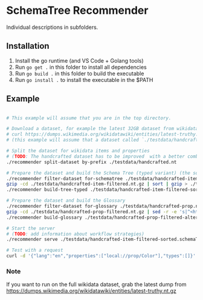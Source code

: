 # SchemaTree Recommender

Individual descriptions in subfolders.

## Installation

1. Install the go runtime (and VS Code + Golang tools)
1. Run `go get .` in this folder to install all dependencies
1. Run `go build .` in this folder to build the executable
1. Run `go install .` to install the executable in the $PATH

## Example 

```bash

# This example will assume that you are in the top directory.

# Download a dataset, for example the latest 32GB dataset from wikidata
# curl https://dumps.wikimedia.org/wikidatawiki/entities/latest-truthy.nt.gz --output latest-truthy.nt.gz
# (this example will assume that a dataset called `./testdata/handcrafted.nt` exists)

# Split the dataset for wikidata items and properties
# (TODO: The handcrafted dataset has to be improved  with a better combination of entries)
./recommender split-dataset by-prefix ./testdata/handcrafted.nt

# Prepare the dataset and build the Schema Tree (typed variant) (the sort is only required for future 1-in-n splits)
./recommender filter-dataset for-schematree ./testdata/handcrafted-item.nt.gz 
gzip -cd ./testdata/handcrafted-item-filtered.nt.gz | sort | gzip > ./testdata/handcrafted-item-filtered-sorted.nt.gz
./recommender build-tree-typed ./testdata/handcrafted-item-filtered-sorted.nt.gz

# Prepare the dataset and build the Glossary
./recommender filter-dataset for-glossary ./testdata/handcrafted-prop.nt.gz
gzip -cd ./testdata/handcrafted-prop-filtered.nt.gz | sed -r -e 's|^<http:\/\/www\.wikidata\.org\/entity\/P([^>]+)>|<http://www.wikidata.org/prop/direct/P\1>|g' | gzip > ./testdata/handcrafted-prop-filtered-altered.nt.gz
./recommender build-glossary ./testdata/handcrafted-prop-filtered-altered.nt.gz

# Start the server 
# (TODO: add information about workflow strategies)
./recommender serve ./testdata/handcrafted-item-filtered-sorted.schemaTree.typed.bin ./testdata/handcrafted-prop-filtered-altered.glossary.bin

# Test with a request 
curl -d '{"lang":"en","properties":["local://prop/Color"],"types":[]}' http://localhost:8080/recommender

```

### Note

If you want to run on the full wikidata dataset, grab the latest dump from https://dumps.wikimedia.org/wikidatawiki/entities/latest-truthy.nt.gz